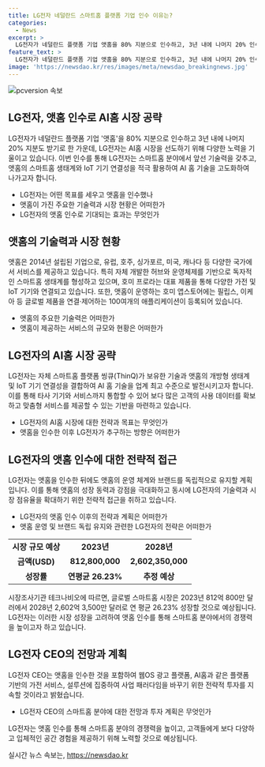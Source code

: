 ```yaml
---
title: LG전자 네덜란드 스마트홈 플랫폼 기업 인수 이유는?
categories:
  - News
excerpt: >
  LG전자가 네덜란드 플랫폼 기업 앳홈을 80% 지분으로 인수하고, 3년 내에 나머지 20% 인수를 목표로 한다. 앳홈은 가전 및 5만 개 이상의 IoT 기기를 연결하는 스마트홈 허브 호미를 보유하고 있으며, LG전자는 이를 통해 AI홈 기술을 선도할 계획이다. 또한, 앳홈의 인수를 통해 다양한 고객의 사용 데이터를 확보하고 맞춤형 서비스 제공에 속도를 낼 것으로 기대된다. LG전자는 앳홈의 운영 체계와 브랜드를 독립적으로 유지하면서도 시너지를 창출할 계획이며, 전략적 투자를 통해 스마트홈 시장의 성장을 향한 노력을 지속할 것으로 밝혔다. LG전자는 스마트홈 시장의 급성장이 예상되는 가운데, 플랫폼 기반의 가전 서비스 및 솔루션으로 발전하고자 하는 의지를 과시했다.
feature_text: >
  LG전자가 네덜란드 플랫폼 기업 앳홈을 80% 지분으로 인수하고, 3년 내에 나머지 20% 인수를 목표로 한다. 앳홈은 가전 및 5만 개 이상의 IoT 기기를 연결하는 스마트홈 허브 호미를 보유하고 있으며, LG전자는 이를 통해 AI홈 기술을 선도할 계획이다. 또한, 앳홈의 인수를 통해 다양한 고객의 사용 데이터를 확보하고 맞춤형 서비스 제공에 속도를 낼 것으로 기대된다. LG전자는 앳홈의 운영 체계와 브랜드를 독립적으로 유지하면서도 시너지를 창출할 계획이며, 전략적 투자를 통해 스마트홈 시장의 성장을 향한 노력을 지속할 것으로 밝혔다. LG전자는 스마트홈 시장의 급성장이 예상되는 가운데, 플랫폼 기반의 가전 서비스 및 솔루션으로 발전하고자 하는 의지를 과시했다.
image: 'https://newsdao.kr/res/images/meta/newsdao_breakingnews.jpg'
---
```


<p><img src="https://newsdao.kr/res/images/meta/newsdao_breakingnews.jpg" alt="pcversion 속보" /></p>

<h2 data-ke-size="size26">LG전자, 앳홈 인수로 AI홈 시장 공략</h2>

<p data-ke-size="size16">LG전자가 네덜란드 플랫폼 기업 '앳홈'을 80% 지분으로 인수하고 3년 내에 나머지 20% 지분도 받기로 한 가운데, LG전자는 AI홈 시장을 선도하기 위해 다양한 노력을 기울이고 있습니다. 이번 인수를 통해 LG전자는 스마트홈 분야에서 앞선 기술력을 갖추고, 앳홈의 스마트홈 생태계와 IoT 기기 연결성을 적극 활용하여 AI 홈 기술을 고도화하여 나가고자 합니다.</p>

<ul>
<li>LG전자는 어떤 목표를 세우고 앳홈을 인수했나</li>
<li>앳홈이 가진 주요한 기술력과 시장 현황은 어떠한가</li>
<li>LG전자의 앳홈 인수로 기대되는 효과는 무엇인가</li>
</ul>

<h2 data-ke-size="size26">앳홈의 기술력과 시장 현황</h2>

<p data-ke-size="size16">앳홈은 2014년 설립된 기업으로, 유럽, 호주, 싱가포르, 미국, 캐나다 등 다양한 국가에서 서비스를 제공하고 있습니다. 특히 자체 개발한 허브와 운영체제를 기반으로 독자적인 스마트홈 생태계를 형성하고 있으며, 호미 프로라는 대표 제품을 통해 다양한 가전 및 IoT 기기와 연결되고 있습니다. 또한, 앳홈이 운영하는 호미 앱스토어에는 필립스, 이케아 등 글로벌 제품을 연결·제어하는 100여개의 애플리케이션이 등록되어 있습니다.</p>

<ul>
<li>앳홈의 주요한 기술력은 어떠한가</li>
<li>앳홈이 제공하는 서비스의 규모와 현황은 어떠한가</li>
</ul>

<h2 data-ke-size="size26">LG전자의 AI홈 시장 공략</h2>

<p data-ke-size="size16">LG전자는 자체 스마트홈 플랫폼 씽큐(ThinQ)가 보유한 기술과 앳홈의 개방형 생태계 및 IoT 기기 연결성을 결합하여 AI 홈 기술을 업계 최고 수준으로 발전시키고자 합니다. 이를 통해 타사 기기와 서비스까지 통합할 수 있어 보다 많은 고객의 사용 데이터를 확보하고 맞춤형 서비스를 제공할 수 있는 기반을 마련하고 있습니다.</p>

<ul>
<li>LG전자의 AI홈 시장에 대한 전략과 목표는 무엇인가</li>
<li>앳홈을 인수한 이후 LG전자가 추구하는 방향은 어떠한가</li>
</ul>

<h2 data-ke-size="size26">LG전자의 앳홈 인수에 대한 전략적 접근</h2>

<p data-ke-size="size16">LG전자는 앳홈을 인수한 뒤에도 앳홈의 운영 체계와 브랜드를 독립적으로 유지할 계획입니다. 이를 통해 앳홈의 성장 동력과 강점을 극대화하고 동시에 LG전자의 기술력과 시장 점유율을 확대하기 위한 전략적 접근을 취하고 있습니다.</p>

<ul>
<li>LG전자의 앳홈 인수 이후의 전략과 계획은 어떠한가</li>
<li>앳홈 운영 및 브랜드 독립 유지와 관련한 LG전자의 전략은 어떠한가</li>
</ul>

<table>
<tbody>
<tr>
<td style="text-align: center; height: 17px;"><b>시장 규모 예상</b></td>
<td style="text-align: center; height: 17px;"><b>2023년</b></td>
<td style="text-align: center; height: 17px;"><b>2028년</b></td>
</tr>
<tr>
<td style="text-align: center; height: 17px;"><b>금액(USD)</b></td>
<td style="text-align: center; height: 17px;"><b>812,800,000</b></td>
<td style="text-align: center; height: 17px;"><b>2,602,350,000</b></td>
</tr>
<tr>
<td style="text-align: center; height: 17px;"><b>성장률</b></td>
<td style="text-align: center; height: 17px;"><b>연평균 26.23%</b></td>
<td style="text-align: center; height: 17px;"><b>추정 예상</b></td>
</tr>
</tbody>
</table>

<p data-ke-size="size16">시장조사기관 테크나비오에 따르면, 글로벌 스마트홈 시장은 2023년 812억 800만 달러에서 2028년 2,602억 3,500만 달러로 연 평균 26.23% 성장할 것으로 예상됩니다. LG전자는 이러한 시장 성장을 고려하여 앳홈 인수를 통해 스마트홈 분야에서의 경쟁력을 높이고자 하고 있습니다.</p>

<h2 data-ke-size="size26">LG전자 CEO의 전망과 계획</h2>

<p data-ke-size="size16">LG전자 CEO는 앳홈을 인수한 것을 포함하여 웹OS 광고 플랫폼, AI홈과 같은 플랫폼 기반의 가전 서비스, 설루션에 집중하여 사업 패러다임을 바꾸기 위한 전략적 투자를 지속할 것이라고 밝혔습니다.</p>

<ul>
<li>LG전자 CEO의 스마트홈 분야에 대한 전망과 투자 계획은 무엇인가</li>
</ul>

<p data-ke-size="size16">LG전자는 앳홈 인수를 통해 스마트홈 분야의 경쟁력을 높이고, 고객들에게 보다 다양하고 입체적인 공간 경험을 제공하기 위해 노력할 것으로 예상됩니다.</p>
실시간 뉴스 속보는, <a href="https://newsdao.kr" rel="dofollow">https://newsdao.kr</a>


